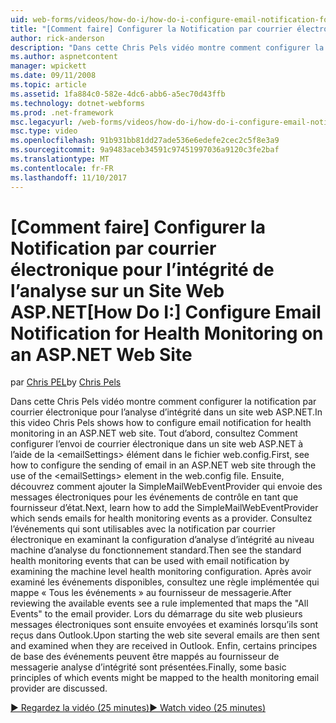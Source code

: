 ```yaml
---
uid: web-forms/videos/how-do-i/how-do-i-configure-email-notification-for-health-monitoring-on-an-aspnet-web-site
title: "[Comment faire] Configurer la Notification par courrier électronique pour le contrôle d’intégrité sur un Site Web ASP.NET | Documents Microsoft"
author: rick-anderson
description: "Dans cette Chris Pels vidéo montre comment configurer la notification par courrier électronique pour l’analyse d’intégrité dans un site web ASP.NET. Tout d’abord, consultez Comment configurer l’envoi de e..."
ms.author: aspnetcontent
manager: wpickett
ms.date: 09/11/2008
ms.topic: article
ms.assetid: 1fa884c0-582e-4dc6-abb6-a5ec70d43ffb
ms.technology: dotnet-webforms
ms.prod: .net-framework
msc.legacyurl: /web-forms/videos/how-do-i/how-do-i-configure-email-notification-for-health-monitoring-on-an-aspnet-web-site
msc.type: video
ms.openlocfilehash: 91b931bb81dd27ade536e6edefe2cec2c5f8e3a9
ms.sourcegitcommit: 9a9483aceb34591c97451997036a9120c3fe2baf
ms.translationtype: MT
ms.contentlocale: fr-FR
ms.lasthandoff: 11/10/2017
---
```

<a name="how-do-i-configure-email-notification-for-health-monitoring-on-an-aspnet-web-site"></a><span data-ttu-id="cb935-104">[Comment faire] Configurer la Notification par courrier électronique pour l’intégrité de l’analyse sur un Site Web ASP.NET</span><span class="sxs-lookup"><span data-stu-id="cb935-104">[How Do I:] Configure Email Notification for Health Monitoring on an ASP.NET Web Site</span></span>
====================
<span data-ttu-id="cb935-105">par [Chris PEL](https://twitter.com/chrispels)</span><span class="sxs-lookup"><span data-stu-id="cb935-105">by [Chris Pels](https://twitter.com/chrispels)</span></span>

<span data-ttu-id="cb935-106">Dans cette Chris Pels vidéo montre comment configurer la notification par courrier électronique pour l’analyse d’intégrité dans un site web ASP.NET.</span><span class="sxs-lookup"><span data-stu-id="cb935-106">In this video Chris Pels shows how to configure email notification for health monitoring in an ASP.NET web site.</span></span> <span data-ttu-id="cb935-107">Tout d’abord, consultez Comment configurer l’envoi de courrier électronique dans un site web ASP.NET à l’aide de la &lt;emailSettings&gt; élément dans le fichier web.config.</span><span class="sxs-lookup"><span data-stu-id="cb935-107">First, see how to configure the sending of email in an ASP.NET web site through the use of the &lt;emailSettings&gt; element in the web.config file.</span></span> <span data-ttu-id="cb935-108">Ensuite, découvrez comment ajouter la SimpleMailWebEventProvider qui envoie des messages électroniques pour les événements de contrôle en tant que fournisseur d’état.</span><span class="sxs-lookup"><span data-stu-id="cb935-108">Next, learn how to add the SimpleMailWebEventProvider which sends emails for health monitoring events as a provider.</span></span> <span data-ttu-id="cb935-109">Consultez l’événements qui sont utilisables avec la notification par courrier électronique en examinant la configuration d’analyse d’intégrité au niveau machine d’analyse du fonctionnement standard.</span><span class="sxs-lookup"><span data-stu-id="cb935-109">Then see the standard health monitoring events that can be used with email notification by examining the machine level health monitoring configuration.</span></span> <span data-ttu-id="cb935-110">Après avoir examiné les événements disponibles, consultez une règle implémentée qui mappe « Tous les événements » au fournisseur de messagerie.</span><span class="sxs-lookup"><span data-stu-id="cb935-110">After reviewing the available events see a rule implemented that maps the "All Events" to the email provider.</span></span> <span data-ttu-id="cb935-111">Lors du démarrage du site web plusieurs messages électroniques sont ensuite envoyées et examinés lorsqu’ils sont reçus dans Outlook.</span><span class="sxs-lookup"><span data-stu-id="cb935-111">Upon starting the web site several emails are then sent and examined when they are received in Outlook.</span></span> <span data-ttu-id="cb935-112">Enfin, certains principes de base des événements peuvent être mappés au fournisseur de messagerie analyse d’intégrité sont présentées.</span><span class="sxs-lookup"><span data-stu-id="cb935-112">Finally, some basic principles of which events might be mapped to the health monitoring email provider are discussed.</span></span>

[<span data-ttu-id="cb935-113">&#9654; Regardez la vidéo (25 minutes)</span><span class="sxs-lookup"><span data-stu-id="cb935-113">&#9654; Watch video (25 minutes)</span></span>](https://channel9.msdn.com/Blogs/ASP-NET-Site-Videos/how-do-i-configure-email-notification-for-health-monitoring-on-an-aspnet-web-site)
